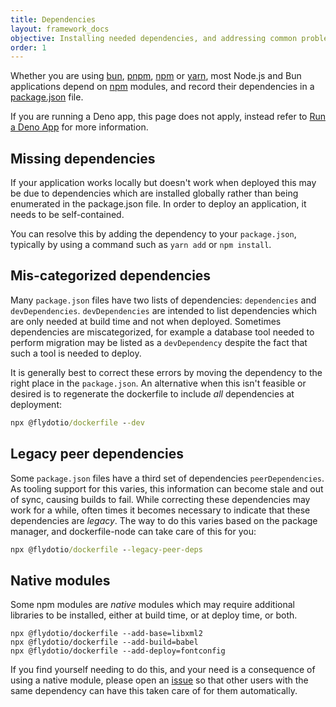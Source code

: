 ```yaml
---
title: Dependencies
layout: framework_docs
objective: Installing needed dependencies, and addressing common problems.
order: 1
---
```


Whether you are using [bun](https://bun.sh/), [pnpm](https://pnpm.io/),
[npm](https://docs.npmjs.com/cli/v9/commands/npm) or
[yarn](https://classic.yarnpkg.com/lang/en/), most Node.js and Bun applications
depend on [npm](https://www.npmjs.com/) modules, and record
their dependencies in a
[package.json](https://docs.npmjs.com/cli/v9/configuring-npm/package-json) file.

If you are running a Deno app, this page does not apply, instead refer to
[Run a Deno App](https://fly.io/docs/languages-and-frameworks/deno/) for
more information.

## Missing dependencies

If your application works locally but doesn't work when deployed this may be due to
dependencies which are installed globally rather than being enumerated in the
package.json file.  In order to deploy an application, it needs to be self-contained.

You can resolve this by adding the dependency to your `package.json`, typically by
using a command such as `yarn add` or `npm install`.

## Mis-categorized dependencies

Many `package.json` files have two lists of dependencies: `dependencies` and `devDependencies`.
`devDependencies` are intended to list dependencies which are only needed at build time and
not when deployed.  Sometimes dependencies are miscategorized, for example a database tool
needed to perform migration may be listed as a `devDependency` despite the fact that such a
tool is needed to deploy.

It is generally best to correct these errors by moving the dependency to the right place in
the `package.json`.  An alternative when this isn't feasible or desired is to regenerate the
dockerfile to include _all_ dependencies at deployment:

```cmd
npx @flydotio/dockerfile --dev
```

## Legacy peer dependencies

Some `package.json` files have a third set of dependencies `peerDependencies`.  As tooling
support for this varies, this information can become stale and out of sync, causing builds
to fail.  While correcting these dependencies may work for a while, often times it becomes
necessary to indicate that these dependencies are _legacy_.  The way to do this varies
based on the package manager, and dockerfile-node can take care of this for you:

```cmd
npx @flydotio/dockerfile --legacy-peer-deps
```

## Native modules

Some npm modules are _native_ modules which may require additional libraries to be
installed, either at build time, or at deploy time, or both.

```
npx @flydotio/dockerfile --add-base=libxml2
npx @flydotio/dockerfile --add-build=babel
npx @flydotio/dockerfile --add-deploy=fontconfig
```

If you find yourself needing to do this, and your need is a consequence of using a
native module, please open an [issue](https://github.com/fly-apps/dockerfile-node/issues)
so that other users with the same dependency can have this taken care of for
them automatically.
